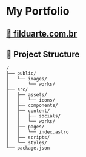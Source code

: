 # My Portfolio
## [🔗 filduarte.com.br](https://filduarte.com.br)

## 📂 Project Structure

```
/
├── public/
│   └── images/
│       └── works/
├── src/
│   ├── assets/
│   │   └── icons/
│   ├── components/
│   ├── content/
│   │   ├── socials/
│   │   └── works/
│   ├── pages/
│   │   └── index.astro
│   ├── scripts/
│   └── styles/
└── package.json
```